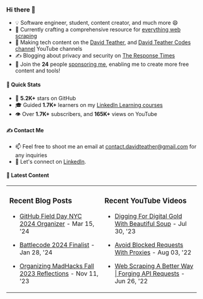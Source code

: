 ### Hi there 👋
- 💡 Software engineer, student, content creator, and much more 😄
- 🔭 Currently crafting a comprehensive resource for [everything web scraping](https://github.com/davidteather/everything-web-scraping)
- 🎥 Making tech content on the [David Teather](https://www.youtube.com/c/davidteather?sub_confirmation=1), and [David Teather Codes channel](https://www.youtube.com/c/DavidTeatherCodes?sub_confirmation=1) YouTube channels
- ✍️ Blogging about privacy and security on [The Response Times](https://theresponsetimes.com)
- 💖 Join the **24** people [sponsoring me](https://github.com/sponsors/davidteather), enabling me to create more free content and tools!

#### 🚀 Quick Stats
- 🌟 **5.2K+** stars on GitHub
- 🎓 Guided **1.7K+** learners on my [LinkedIn Learning courses](https://www.linkedin.com/learning/instructors/david-teather)
- 👁️ Over **1.7K+** subscribers, and **165K+** views on YouTube

#### ✍️ Contact Me
- 📫 Feel free to shoot me an email at [contact.davidteather@gmail.com](mailto:contact.davidteather@gmail.com) for any inquiries
- 🐧 Let's connect on [LinkedIn](https://www.linkedin.com/in/davidteather/).

#### 📰 Latest Content
<table><tr>

<td valign="top" width="50%">

### Recent Blog Posts

- [GitHub Field Day NYC 2024 Organizer](https://dteather.com/blogs/github-fieldday-nyc-2024/) - Mar 15, &#39;24

- [Battlecode 2024 Finalist](https://dteather.com/blogs/battlecode24/) - Jan 28, &#39;24

- [Organizing MadHacks Fall 2023 Reflections](https://dteather.com/blogs/madhacks-fall-23/) - Nov 11, &#39;23

</td>

<td valign="top" width="50%">

### Recent YouTube Videos

- [Digging For Digital Gold With Beautiful Soup](https://www.youtube.com/watch?v=_Ptvvjm15EA) - Jul 30, &#39;23

- [Avoid Blocked Requests With Proxies](https://www.youtube.com/watch?v=X0FG2JaaWOY) - Aug 03, &#39;22

- [Web Scraping A Better Way | Forging API Requests](https://www.youtube.com/watch?v=8GZPQUjd7pk) - Jun 26, &#39;22

</td>

</tr></table>